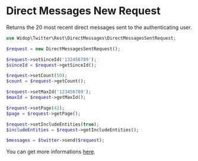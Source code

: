 # Direct Messages New Request

Returns the 20 most recent direct messages sent to the authenticating user.

``` php
use Widop\Twitter\Rest\DirectMessages\DirectMessagesSentRequest;

$request = new DirectMessagesSentRequest();

$request->setSinceId('132456789');
$sinceId = $request->getSinceId();

$request->setCount(50);
$count = $request->getCount();

$request->setMaxId('123456789');
$maxId = $request->getMaxId();

$request->setPage(42);
$page = $request->getPage();

$request->setIncludeEntities(true);
$includeEntities = $request->getIncludeEntities();

$messages = $twitter->send($request);
```

You can get more informations [here](https://dev.twitter.com/docs/api/1.1/get/direct_messages/sent).
